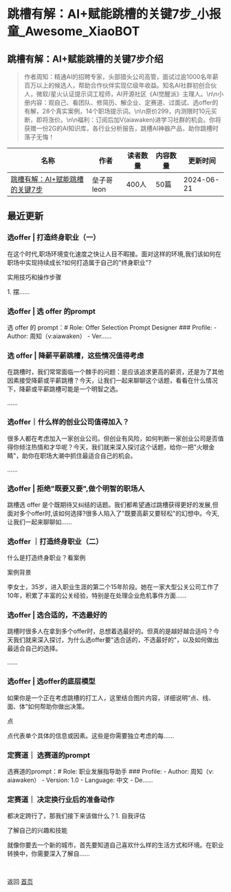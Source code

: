# 跳槽有解：AI+赋能跳槽的关键7步_小报童_Awesome_XiaoBOT

## 跳槽有解：AI+赋能跳槽的关键7步介绍
> 作者周知：精通AI的招聘专家，头部猎头公司高管，面试过逾1000名年薪百万以上的候选人，帮助合作伙伴实现亿级年收益。知名AI社群初创合伙人，微软/星火认证提示词工程师，AI开源社区《AI觉醒派》主理人。\n\n小册内容：观自己、看团队、修简历、解企业、定赛道、过面试、选offer的有解，28个真实案例，14个职场提示词。\n\n原价299，内测限时10元买断，即将涨价。\n\n福利：订阅后加V(aiawaken)进学习社群的机会。你将获赠一份2G的AI知识库，各行业分析报告，跳槽AI神器产品，助你跳槽时落子无悔！  
  


|名称|作者|读者数量|内容数量|更新时间|
|---|---|---|---|---|
|[跳槽有解：AI+赋能跳槽的关键7步](https://xiaobot.net/p/zl750989548?refer=0b133df9-27dc-423b-8101-639049001c13)|垒子哥leon|400人|50篇|2024-06-21|

## 最近更新
### 选offer | 打造终身职业（一）

在这个时代,职场环境变化速度之快让人目不暇接。面对这样的环境,我们该如何在职场中实现持续成长?如何打造属于自己的"终身职业"?

实用技巧和操作步骤

1\. 摆......

### 选offer | 选 offer 的prompt

选 offer 的 prompt：# Role: Offer Selection Prompt Designer ### Profile: \-
Author: 周知（v:aiawaken） \- Ver......

### 选 offer | 降薪平薪跳槽，这些情况值得考虑

在跳槽时，我们常常面临一个棘手的问题：是应该追求更高的薪资，还是为了其他因素接受降薪或平薪跳槽？今天，让我们一起来聊聊这个话题，看看在什么情况下，降薪或平薪跳槽可能是一个明智之选。

......

### 选offer｜什么样的创业公司值得加入？

很多人都在考虑加入一家创业公司。但创业有风险，如何判断一家创业公司是否值得你倾注热情和才华呢？今天，我们就来深入探讨这个话题，给你一把"火眼金睛"，助你在职场大潮中抓住最适合自己的机会。

......

### 选offer | 拒绝"既要又要",做个明智的职场人

跳槽选 offer
是个既期待又纠结的话题。我们都希望通过跳槽获得更好的发展,但面对多个offer时,该如何选择?很多人陷入了"既要高薪又要轻松"的幻想中。今天,让我们一起来聊聊如......

### 选offer ｜打造终身职业（二）

什么是打造终身职业？看案例

案例背景

李女士，35岁，进入职业生涯的第二个15年阶段。她在一家大型公关公司工作了10年，积累了丰富的公关经验，特别是在处理企业危机事件方面......

### 选offer | 选合适的，不选最好的

跳槽时很多人在拿到多个offer时，总想着选最好的。但真的是越好越合适吗？今天我们就来深入探讨，为什么选offer要"选合适的，不选最好的"，以及如何做出最适合自己的选择。

......

### 选offer | 选offer的底层模型

如果你是一个正在考虑跳槽的打工人，这里结合图片内容，详细说明“点、线、面、体”如何帮助你做出决策。

点

点代表单个具体的信息或因素。这些是你需要独立考虑的每......

### 定赛道｜ 选赛道的prompt

选赛道的prompt：# Role: 职业发展指导助手 ### Profile: \- Author: 周知（v: aiawaken） \- Version:
1.0 \- Language: 中文 \- De......

### 定赛道｜ 决定换行业后的准备动作

都决定跨行了，那我们接下来该做什么？1. 自我评估

了解自己的兴趣和技能

就像你要去一个新的城市，首先要知道自己喜欢什么样的生活方式和环境。在职业转换中，你需要深入了解自......


<a href="https://github.com/Reno9527/awesome-xiaobot" style="color: white; text-decoration: none;">awesome-xiaobot</a>

返回 [首页](../README.md)
